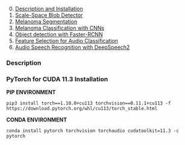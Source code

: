 
0. [Description and Installation](#)
1. [Scale-Space Blob Detector](#)
2. [Melanoma Segmentation](#)
3. [Melanoma Classification with CNNs](#)
4. [Object detection with Faster-RCNN](#)
5. [Feature Selection for Audio Classification](#)
6. [Audio Speech Recognition with DeepSpeech2](#)

### Description

### PyTorch for CUDA 11.3 Installation
**PIP ENVIRONMENT**
```
pip3 install torch==1.10.0+cu113 torchvision==0.11.1+cu113 -f https://download.pytorch.org/whl/cu113/torch_stable.html
```

**CONDA ENVIRONMENT**
```
conda install pytorch torchvision torchaudio cudatoolkit=11.3 -c pytorch
```
